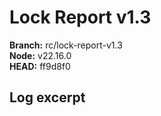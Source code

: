 # Lock Report v1.3

**Branch:** rc/lock-report-v1.3  
**Node:** v22.16.0  
**HEAD:** ff9d8f0  

## Log excerpt


